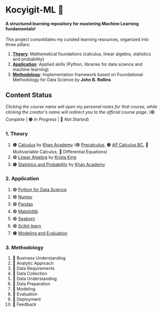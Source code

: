 # Kocyigit-ML 🤖 
#### A structured learning repository for mastering Machine Learning fundamentals!

This project consolidates my curated learning resources, organized into three pillars: 

1. **[Theory](./01_theory/)**: Mathematical foundations (calculus, linear algebra, statistics and probability)  
2. **[Application](./02_application/)**: Applied skills (Python, libraries for data science and machine learning)  
3. **[Methodology](./03_methodology/)**: Implementation framework based on Foundational Methodology for Data Science by **John B. Rollins**

## Content Status  
_Clicking the course name will open my personal notes for that course, while clicking the creator's name will redirect you to the official course page._ (🟢 _Complete_ | 🟠 _In Progress_ | 🔴 _Not Started_)

### 1. Theory
1. 🟠 [Calculus](./01_theory/01_calculus/) by [Khan Academy](https://www.khanacademy.org/) (🟢 [Precalculus](./01_theory/01_calculus/00_precalculus/), 🟠 [AP Calculus BC](./01_theory/01_calculus/01_ap_calculus_bc/), 🔴 Multivariable Calculus, 🔴 Differential Equations)
2. 🟢 [Linear Algebra](./01_theory/02_linear_algebra/) by [Krista King](https://www.udemy.com/course/linear-algebra-course/)
3. 🟠 [Statistics and Probability](./01_theory/03_statistics_and_probability/) by [Khan Academy](https://www.khanacademy.org/)

### 2. Application  
1. 🟢 [Python for Data Science](./02_application/01_python_for_data_science/)
2. 🟢 [Numpy](./02_application/02_numpy/)
3. 🟢 [Pandas](./02_application/03_pandas/)
4. 🟢 [Matplotlib](./02_application/04_matplotlib/)
5. 🟢 [Seaborn](./02_application/05_seaborn/)
6. 🟢 [Scikit-learn](./02_application/06_scikit-learn/)
7. 🟠 [Modeling and Evaluation](./02_application/07_modeling_and_evaluation/)

### 3. Methodology
1. 🔴 Business Understanding
2. 🔴 Analytic Approach
3. 🔴 Data Requirements
4. 🔴 Data Collection
5. 🔴 Data Understanding
6. 🔴 Data Preparation
7. 🔴 Modeling
8. 🔴 Evaluation
9. 🔴 Deployment
10. 🔴 Feedback
